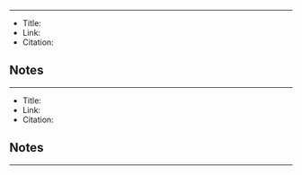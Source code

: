 - - -
- Title: 
- Link: 
- Citation: 
## Notes

- - -
- Title: 
- Link: 
- Citation: 
## Notes

- - -

